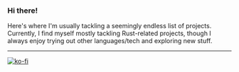 ### Hi there!

Here's where I'm usually tackling a seemingly endless list of projects. Currently, I find myself mostly tackling Rust-related projects, though
I always enjoy trying out other languages/tech and exploring new stuff.

---

[![ko-fi](https://img.shields.io/badge/Ko--fi-FF5E5B?style=for-the-badge&logo=ko-fi&logoColor=white)](https://ko-fi.com/clementtsang)
